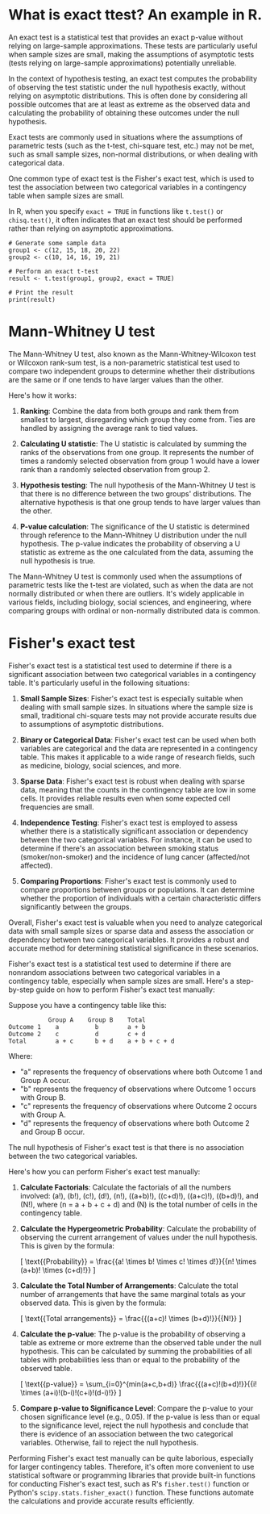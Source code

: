 # What is exact ttest? An example in R.

An exact test is a statistical test that provides an exact p-value without relying on large-sample approximations. These tests are particularly useful when sample sizes are small, making the assumptions of asymptotic tests (tests relying on large-sample approximations) potentially unreliable.

In the context of hypothesis testing, an exact test computes the probability of observing the test statistic under the null hypothesis exactly, without relying on asymptotic distributions. This is often done by considering all possible outcomes that are at least as extreme as the observed data and calculating the probability of obtaining these outcomes under the null hypothesis.

Exact tests are commonly used in situations where the assumptions of parametric tests (such as the t-test, chi-square test, etc.) may not be met, such as small sample sizes, non-normal distributions, or when dealing with categorical data.

One common type of exact test is the Fisher's exact test, which is used to test the association between two categorical variables in a contingency table when sample sizes are small.

In R, when you specify `exact = TRUE` in functions like `t.test()` or `chisq.test()`, it often indicates that an exact test should be performed rather than relying on asymptotic approximations.

```
# Generate some sample data
group1 <- c(12, 15, 18, 20, 22)
group2 <- c(10, 14, 16, 19, 21)

# Perform an exact t-test
result <- t.test(group1, group2, exact = TRUE)

# Print the result
print(result)

```



#  Mann-Whitney U test

The Mann-Whitney U test, also known as the Mann-Whitney-Wilcoxon test or Wilcoxon rank-sum test, is a non-parametric statistical test used to compare two independent groups to determine whether their distributions are the same or if one tends to have larger values than the other.

Here's how it works:

1. **Ranking**: Combine the data from both groups and rank them from smallest to largest, disregarding which group they come from. Ties are handled by assigning the average rank to tied values.

2. **Calculating U statistic**: The U statistic is calculated by summing the ranks of the observations from one group. It represents the number of times a randomly selected observation from group 1 would have a lower rank than a randomly selected observation from group 2.

3. **Hypothesis testing**: The null hypothesis of the Mann-Whitney U test is that there is no difference between the two groups' distributions. The alternative hypothesis is that one group tends to have larger values than the other.

4. **P-value calculation**: The significance of the U statistic is determined through reference to the Mann-Whitney U distribution under the null hypothesis. The p-value indicates the probability of observing a U statistic as extreme as the one calculated from the data, assuming the null hypothesis is true.

The Mann-Whitney U test is commonly used when the assumptions of parametric tests like the t-test are violated, such as when the data are not normally distributed or when there are outliers. It's widely applicable in various fields, including biology, social sciences, and engineering, where comparing groups with ordinal or non-normally distributed data is common.

# Fisher's exact test
Fisher's exact test is a statistical test used to determine if there is a significant association between two categorical variables in a contingency table. It's particularly useful in the following situations:

1. **Small Sample Sizes**: Fisher's exact test is especially suitable when dealing with small sample sizes. In situations where the sample size is small, traditional chi-square tests may not provide accurate results due to assumptions of asymptotic distributions.

2. **Binary or Categorical Data**: Fisher's exact test can be used when both variables are categorical and the data are represented in a contingency table. This makes it applicable to a wide range of research fields, such as medicine, biology, social sciences, and more.

3. **Sparse Data**: Fisher's exact test is robust when dealing with sparse data, meaning that the counts in the contingency table are low in some cells. It provides reliable results even when some expected cell frequencies are small.

4. **Independence Testing**: Fisher's exact test is employed to assess whether there is a statistically significant association or dependency between the two categorical variables. For instance, it can be used to determine if there's an association between smoking status (smoker/non-smoker) and the incidence of lung cancer (affected/not affected).

5. **Comparing Proportions**: Fisher's exact test is commonly used to compare proportions between groups or populations. It can determine whether the proportion of individuals with a certain characteristic differs significantly between the groups.

Overall, Fisher's exact test is valuable when you need to analyze categorical data with small sample sizes or sparse data and assess the association or dependency between two categorical variables. It provides a robust and accurate method for determining statistical significance in these scenarios.

Fisher's exact test is a statistical test used to determine if there are nonrandom associations between two categorical variables in a contingency table, especially when sample sizes are small. Here's a step-by-step guide on how to perform Fisher's exact test manually:

Suppose you have a contingency table like this:

```
           Group A    Group B    Total
Outcome 1    a          b        a + b
Outcome 2    c          d        c + d
Total        a + c      b + d    a + b + c + d
```

Where:
- "a" represents the frequency of observations where both Outcome 1 and Group A occur.
- "b" represents the frequency of observations where Outcome 1 occurs with Group B.
- "c" represents the frequency of observations where Outcome 2 occurs with Group A.
- "d" represents the frequency of observations where both Outcome 2 and Group B occur.

The null hypothesis of Fisher's exact test is that there is no association between the two categorical variables.

Here's how you can perform Fisher's exact test manually:

1. **Calculate Factorials**: Calculate the factorials of all the numbers involved: \(a!\), \(b!\), \(c!\), \(d!\), \(n!\), \((a+b)!\), \((c+d)!\), \((a+c)!\), \((b+d)!\), and \(N!\), where \(n = a + b + c + d\) and \(N\) is the total number of cells in the contingency table.

2. **Calculate the Hypergeometric Probability**: Calculate the probability of observing the current arrangement of values under the null hypothesis. This is given by the formula:

   \[
   \text{{Probability}} = \frac{{a! \times b! \times c! \times d!}}{{n! \times (a+b)! \times (c+d)!}}
   \]

3. **Calculate the Total Number of Arrangements**: Calculate the total number of arrangements that have the same marginal totals as your observed data. This is given by the formula:

   \[
   \text{{Total arrangements}} = \frac{{(a+c)! \times (b+d)!}}{{N!}}
   \]

4. **Calculate the p-value**: The p-value is the probability of observing a table as extreme or more extreme than the observed table under the null hypothesis. This can be calculated by summing the probabilities of all tables with probabilities less than or equal to the probability of the observed table.

   \[
   \text{{p-value}} = \sum_{i=0}^{min(a+c,b+d)} \frac{{(a+c)!(b+d)!}}{{i! \times (a+i)!(b-i)!(c+i)!(d-i)!}}
   \]

5. **Compare p-value to Significance Level**: Compare the p-value to your chosen significance level (e.g., 0.05). If the p-value is less than or equal to the significance level, reject the null hypothesis and conclude that there is evidence of an association between the two categorical variables. Otherwise, fail to reject the null hypothesis.

Performing Fisher's exact test manually can be quite laborious, especially for larger contingency tables. Therefore, it's often more convenient to use statistical software or programming libraries that provide built-in functions for conducting Fisher's exact test, such as R's `fisher.test()` function or Python's `scipy.stats.fisher_exact()` function. These functions automate the calculations and provide accurate results efficiently.
